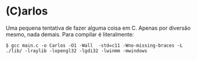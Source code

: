 # (C)arlos

Uma pequena tentativa de fazer alguma coisa em C. 
Apenas por diversão mesmo, nada demais. 
Para compilar é literalmente:
```
$ gcc main.c -o Carlos -O1 -Wall  -std=c11 -Wno-missing-braces -L ./lib/ -lraylib -lopengl32 -lgdi32 -lwinmm -mwindows
```
